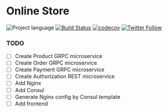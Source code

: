 # Online Store
![Project language][badge_language]
[![Build Status][badge_build]][link_build]
[![codecov](https://codecov.io/gh/nizhikebinesi/online_store/graph/badge.svg?token=JJVKAZ8PWX)](https://codecov.io/gh/nizhikebinesi/online_store)
[![Twitter Follow](https://img.shields.io/twitter/follow/nizhikebinesi)](https://twitter.com/nizhikebinesi)


### TODO
- [ ] Create Product GRPC microservice
- [ ] Create Order GRPC microservice
- [ ] Create Payment GRPC microservice
- [ ] Create Authorization REST microservice
- [ ] Add Nginx
- [ ] Add Consul
- [ ] Generate Nginx config by Consul template
- [ ] Add frontend

[badge_build]:https://img.shields.io/github/workflow/status/nizhikebinesi/online_store/tests
[badge_language]:https://img.shields.io/badge/language-go_1.18-blue.svg?longCache=true
[link_build]:https://github.com/nizhikebinesi/online_store/actions
